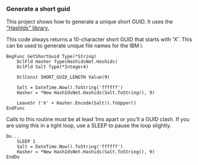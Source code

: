 ### Generate a short guid

This project shows how to generate a unique short GUID. It uses the ["HashIds" 
library.](https://hashids.org/net/)

This code always returns a 10-character short GUID that starts with 'X'. This can be used to generate unique file names for the IBM i. 

    BegFunc GetShortGuid Type(*String) 
        DclFld Hasher Type(HashidsNet.Hashids) 
        DclFld Salt Type(*Integer4) 

        DclConst SHORT_GUID_LENGTH Value(9) 

        Salt = DateTime.Now().ToString('ffffff')
        Hasher = *New HashIdsNet.Hashids(Salt.ToString(), 9)

        LeaveSr ('X' + Hasher.Encode(Salt)).ToUpper()
    EndFunc 

Calls to this routine must be at least 1ms apart or you'll a GUID clash. If you are using this in a tight loop, use a SLEEP to pause the loop slightly.

    Do... 
        SLEEP 1 
        Salt = DateTime.Now().ToString('ffffff')
        Hasher = *New HashIdsNet.Hashids(Salt.ToString(), 9)
    EndDo         
